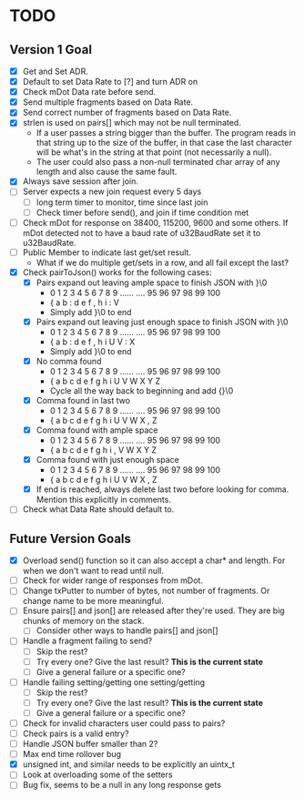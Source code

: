 # TODO
## Version 1 Goal
- [x] Get and Set ADR.
- [x] Default to set Data Rate to [?] and turn ADR on
- [x] Check mDot Data rate before send.
- [x] Send multiple fragments based on Data Rate.
- [x] Send correct number of fragments based on Data Rate.
- [x] strlen is used on pairs[] which may not be null terminated.
   * If a user passes a string bigger than the buffer. The program reads in that string up to the size of the buffer, in that case the last character will be what's in the string at that point (not necessarily a null).
   * The user could also pass a non-null terminated char array of any length and also cause the same fault.
- [x] Always save session after join.
- [ ] Server expects a new join request every 5 days
   - [ ] long term timer to monitor, time since last join
   - [ ] Check timer before send(), and join if time condition met
- [ ] Check mDot for response on 38400, 115200, 9600 and some others. If mDot detected not to have a baud rate of u32BaudRate set it to u32BaudRate.
- [ ] Public Member to indicate last get/set result.
   * What if we do multiple get/sets in a row, and all fail except the last?
- [x] Check pairToJson() works for the following cases:
   - [x] Pairs expand out leaving ample space to finish JSON with }\0
     + 0 1 2 3 4 5 6 7 8 9 ...... .... 95 96 97 98 99 100
     + { a b : d e f , h i             :  V
     + Simply add }\0 to end
   - [x] Pairs expand out leaving just enough space to finish JSON with }\0
     + 0 1 2 3 4 5 6 7 8 9 ...... .... 95 96 97 98 99 100
     + { a b : d e f , h i             U  V  :  X
     + Simply add }\0 to end
   - [x] No comma found
     + 0 1 2 3 4 5 6 7 8 9 ...... .... 95 96 97 98 99 100
     + { a b c d e f g h i             U  V  W  X  Y  Z
     + Cycle all the way back to beginning and add {}\0
   - [x] Comma found in last two
     + 0 1 2 3 4 5 6 7 8 9 ...... .... 95 96 97 98 99 100
     + { a b c d e f g h i             U  V  W  X  ,  Z
   - [x] Comma found with ample space
     + 0 1 2 3 4 5 6 7 8 9 ...... .... 95 96 97 98 99 100
     + { a b c d e f g h i             ,  V  W  X  Y  Z
   - [x] Comma found with just enough space
     + 0 1 2 3 4 5 6 7 8 9 ...... .... 95 96 97 98 99 100
     + { a b c d e f g h i             U  V  W  X  ,  Z
   - [x] If end is reached, always delete last two before looking for comma. Mention this explicitly in comments.
- [ ] Check what Data Rate should default to.

## Future Version Goals
- [x] Overload send() function so it can also accept a char* and length. For when we don't want to read until null.
- [ ] Check for wider range of responses from mDot.
- [ ] Change txPutter to number of bytes, not number of fragments. Or change name to be more meaningful.
- [ ] Ensure pairs[] and json[] are released after they're used. They are big chunks of memory on the stack.
   - [ ] Consider other ways to handle pairs[] and json[]
- [ ] Handle a fragment failing to send?
   - [ ] Skip the rest?
   - [ ] Try every one? Give the last result? **This is the current state**
   - [ ] Give a general failure or a specific one?
- [ ] Handle failing setting/getting one setting/getting
   - [ ] Skip the rest?
   - [ ] Try every one? Give the last result? **This is the current state**
   - [ ] Give a general failure or a specific one?
- [ ] Check for invalid characters user could pass to pairs?
- [ ] Check pairs is a valid entry?
- [ ] Handle JSON buffer smaller than 2?
- [ ] Max end time rollover bug
- [x] unsigned int, and similar needs to be explicitly an uintx_t
- [ ] Look at overloading some of the setters
- [ ] Bug fix, seems to be a null in any long response gets
